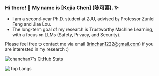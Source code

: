 ### Hi there! 👋 My name is [Kejia Chen] (陈可嘉). ✨

- I am a second-year Ph.D. student at ZJU, advised by Professor Zunlei Feng and Jian Lou.
- The long-term goal of my research is Trustworthy Machine Learning, with a focus on LLMs (Safety, Privacy, and Security).

Please feel free to contact me via email ([irinchan1222@gmail.com](mailto:irinchan1222@gmail.com)) if you are interested in my research :)


![chanchan7's GitHub Stats](https://github-readme-stats.vercel.app/api?username=Chanchan&show_icons=true&theme=default&include_all_commits=true&count_private=true)

![Top Langs](https://github-readme-stats.vercel.app/api/top-langs/?username=Chancha&layout=compact&theme=default)
